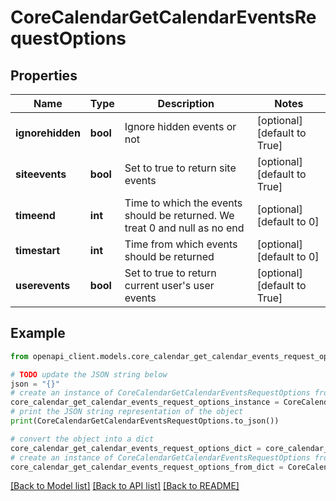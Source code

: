 # CoreCalendarGetCalendarEventsRequestOptions


## Properties

Name | Type | Description | Notes
------------ | ------------- | ------------- | -------------
**ignorehidden** | **bool** | Ignore hidden events or not | [optional] [default to True]
**siteevents** | **bool** | Set to true to return site events | [optional] [default to True]
**timeend** | **int** | Time to which the events should be returned. We treat 0 and null as no end | [optional] [default to 0]
**timestart** | **int** | Time from which events should be returned | [optional] [default to 0]
**userevents** | **bool** | Set to true to return current user&#39;s user events | [optional] [default to True]

## Example

```python
from openapi_client.models.core_calendar_get_calendar_events_request_options import CoreCalendarGetCalendarEventsRequestOptions

# TODO update the JSON string below
json = "{}"
# create an instance of CoreCalendarGetCalendarEventsRequestOptions from a JSON string
core_calendar_get_calendar_events_request_options_instance = CoreCalendarGetCalendarEventsRequestOptions.from_json(json)
# print the JSON string representation of the object
print(CoreCalendarGetCalendarEventsRequestOptions.to_json())

# convert the object into a dict
core_calendar_get_calendar_events_request_options_dict = core_calendar_get_calendar_events_request_options_instance.to_dict()
# create an instance of CoreCalendarGetCalendarEventsRequestOptions from a dict
core_calendar_get_calendar_events_request_options_from_dict = CoreCalendarGetCalendarEventsRequestOptions.from_dict(core_calendar_get_calendar_events_request_options_dict)
```
[[Back to Model list]](../README.md#documentation-for-models) [[Back to API list]](../README.md#documentation-for-api-endpoints) [[Back to README]](../README.md)


